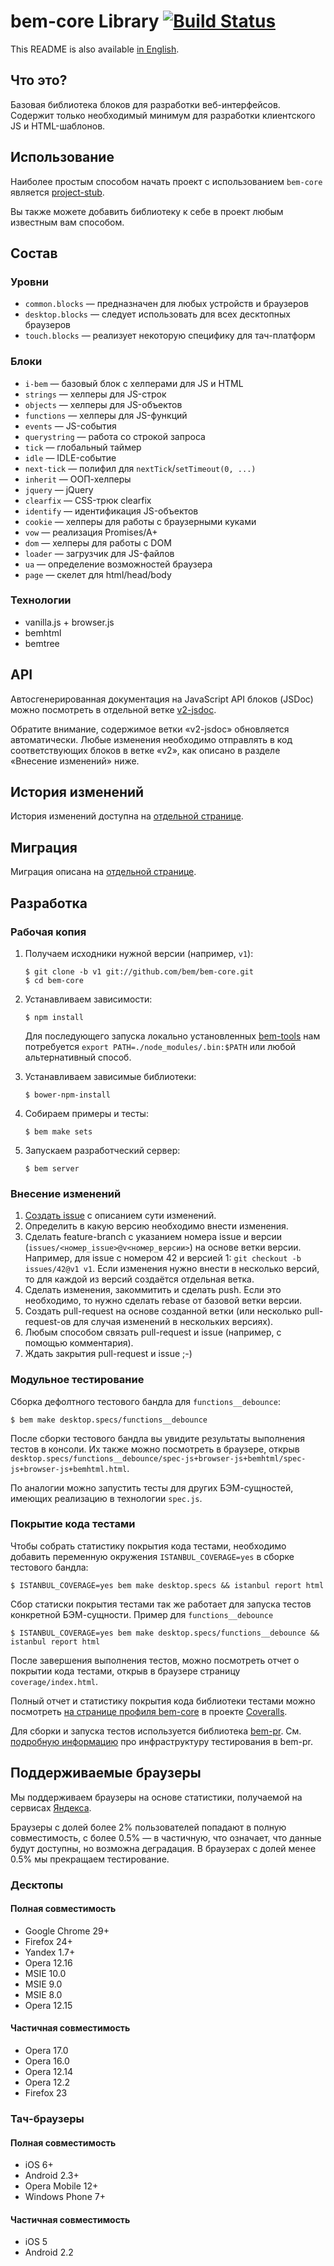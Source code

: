 # bem-core Library [![Build Status](https://travis-ci.org/bem/bem-core.svg?branch=v2)](https://travis-ci.org/bem/bem-core)

This README is also available [in English](http://bem.info/libs/bem-core/).

## Что это?

Базовая библиотека блоков для разработки веб-интерфейсов.
Содержит только необходимый минимум для разработки клиентского JS и HTML-шаблонов.

## Использование

Наиболее простым способом начать проект с использованием `bem-core` является
[project-stub](https://github.com/bem/project-stub).

Вы также можете добавить библиотеку к себе в проект любым известным вам способом.

## Состав

### Уровни

  - `common.blocks` — предназначен для любых устройств и браузеров
  - `desktop.blocks` — следует использовать для всех десктопных браузеров
  - `touch.blocks` — реализует некоторую специфику для тач-платформ

### Блоки

  - `i-bem` — базовый блок с хелперами для JS и HTML
  - `strings` — хелперы для JS-строк
  - `objects` — хелперы для JS-объектов
  - `functions` — хелперы для JS-функций
  - `events` — JS-события
  - `querystring` — работа со строкой запроса
  - `tick` — глобальный таймер
  - `idle` — IDLE-событие
  - `next-tick` — полифил для `nextTick`/`setTimeout(0, ...)`
  - `inherit` — ООП-хелперы
  - `jquery` — jQuery
  - `clearfix` — CSS-трюк clearfix
  - `identify` — идентификация JS-объектов
  - `cookie` — хелперы для работы с браузерными куками
  - `vow` — реализация Promises/A+
  - `dom` — хелперы для работы с DOM
  - `loader` — загрузчик для JS-файлов
  - `ua` — определение возможностей браузера
  - `page` — скелет для html/head/body

### Технологии

  - vanilla.js + browser.js
  - bemhtml
  - bemtree

## API

Автосгенерированная документация на JavaScript API блоков (JSDoc) можно посмотреть в отдельной ветке [v2-jsdoc](http://github.com/bem/bem-core/tree/v2-jsdoc).

Обратите внимание, содержимое ветки «v2-jsdoc» обновляется автоматически. Любые изменения необходимо отправлять
в код соответствующих блоков в ветке «v2», как описано в разделе «Внесение изменений» ниже.

## История изменений

История изменений доступна на [отдельной странице](http://ru.bem.info/libs/bem-core/changelog/).

## Миграция

Миграция описана на [отдельной странице](http://ru.bem.info/libs/bem-core/migration/).

## Разработка

### Рабочая копия

1. Получаем исходники нужной версии (например, `v1`):
   ```shell
   $ git clone -b v1 git://github.com/bem/bem-core.git
   $ cd bem-core
   ```

2. Устанавливаем зависимости:
   ```shell
   $ npm install
   ```
   Для последующего запуска локально установленных [bem-tools](https://github.com/bem/bem-tools) нам потребуется
   `export PATH=./node_modules/.bin:$PATH` или любой альтернативный способ.

3. Устанавливаем зависимые библиотеки:
   ```shell
   $ bower-npm-install
   ```

4. Собираем примеры и тесты:
   ```shell
   $ bem make sets
   ```

5. Запускаем разработческий сервер:
   ```
   $ bem server
   ```

### Внесение изменений

1. [Создать issue](https://github.com/bem/bem-core/issues/new) с описанием сути изменений.
2. Определить в какую версию необходимо внести изменения.
3. Сделать feature-branch с указанием номера issue и версии (`issues/<номер_issue>@v<номер_версии>`) на основе ветки версии.
   Например, для issue с номером 42 и версией 1: `git checkout -b issues/42@v1 v1`. Если изменения нужно внести в несколько версий,
   то для каждой из версий создаётся отдельная ветка.
4. Сделать изменения, закоммитить и сделать push. Если это необходимо, то нужно сделать rebase от базовой ветки версии.
5. Создать pull-request на основе созданной ветки (или несколько pull-request-ов для случая изменений в нескольких версиях).
6. Любым способом связать pull-request и issue (например, c помощью комментария).
7. Ждать закрытия pull-request и issue ;-)

### Модульное тестирование

Сборка дефолтного тестового бандла для `functions__debounce`: 
```shell
$ bem make desktop.specs/functions__debounce
```

После сборки тестового бандла вы увидите результаты выполнения тестов в консоли.
Их также можно посмотреть в браузере, открыв `desktop.specs/functions__debounce/spec-js+browser-js+bemhtml/spec-js+browser-js+bemhtml.html`.

По аналогии можно запустить тесты для других БЭМ-сущностей, имеющих реализацию в технологии `spec.js`.

### Покрытие кода тестами

Чтобы собрать статистику покрытия кода тестами, необходимо добавить переменную окружения `ISTANBUL_COVERAGE=yes`
в сборке тестового бандла:
```shell
$ ISTANBUL_COVERAGE=yes bem make desktop.specs && istanbul report html
```

Сбор статиски покрытия тестами так же работает для запуска тестов конкретной БЭМ-сущности. 
Пример для `functions__debounce`
```
$ ISTANBUL_COVERAGE=yes bem make desktop.specs/functions__debounce && istanbul report html
```

После завершения выполнения тестов, можно посмотреть отчет о покрытии кода тестами, открыв в браузере страницу
`coverage/index.html`.

Полный отчет и статистику покрытия кода библиотеки тестами можно посмотреть
[на странице профиля bem-core](https://coveralls.io/r/bem/bem-core) в проекте [Coveralls](https://coveralls.io).

Для сборки и запуска тестов используется библиотека [bem-pr](https://github.com/narqo/bem-pr).
См. [подробную информацию](https://github.com/narqo/bem-pr/blob/master/docs/tests.ru.md) про инфраструктуру
тестирования в bem-pr.

## Поддерживаемые браузеры

Мы поддерживаем браузеры на основе статистики, получаемой на сервисах [Яндекса](http://company.yandex.ru).

Браузеры с долей более 2% пользователей попадают в полную совместимость, с более 0.5% — в частичную,
что означает, что данные будут доступны, но возможна деградация. В браузерах с долей менее 0.5% мы прекращаем
тестирование.

### Десктопы

#### Полная совместимость

  - Google Chrome 29+
  - Firefox 24+
  - Yandex 1.7+
  - Opera 12.16
  - MSIE 10.0
  - MSIE 9.0
  - MSIE 8.0
  - Opera 12.15

#### Частичная совместимость

  - Opera 17.0
  - Opera 16.0
  - Opera 12.14
  - Opera 12.2
  - Firefox 23

### Тач-браузеры

#### Полная совместимость

  - iOS 6+
  - Android 2.3+
  - Opera Mobile 12+
  - Windows Phone 7+

#### Частичная совместимость

  - iOS 5
  - Android 2.2
